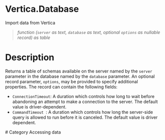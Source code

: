 ﻿# Vertica.Database
Import data from Vertica
> _function (<code>server</code> as text, <code>database</code> as text, optional <code>options</code> as nullable record) as table_
# Description 
Returns a table of schemas available on the server named by the <code>server</code> parameter in the database named by the <code>database</code> parameter.
An optional record parameter, <code>options</code>, may be provided to specify additional properties. The record can contain the following fields:
<ul>
    <li><code>ConnectionTimeout</code>: A duration which controls how long to wait before abandoning an attempt to make a connection to the server. The default value is driver-dependent.</li>
    <li><code>CommandTimeout </code>: A duration which controls how long the server-side query is allowed to run before it is canceled. The default value is driver dependent.</li>
</ul>
# Category 
Accessing data

